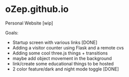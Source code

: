 # oZep.github.io
Personal Website [wip]

Goals:
- Startup screen with various links [DONE]
- Adding a visitor counter using Flask and a remote cvs
- Adding some cool three.js things + transitions
- maybe add object movement in the background
- link/create some educational things to be hosted
- 2 color feature/dark and night mode toggle [DONE]
